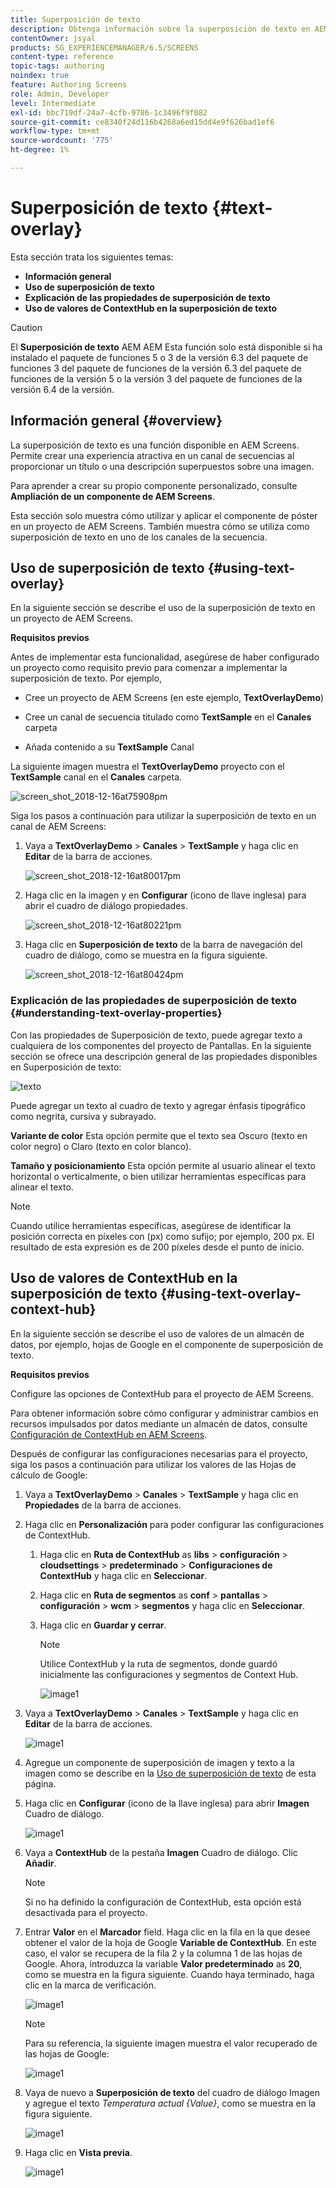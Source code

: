 ```yaml
---
title: Superposición de texto
description: Obtenga información sobre la superposición de texto en AEM Screens que le permite crear una experiencia atractiva en un canal de secuencia proporcionando un título o una descripción superpuestos sobre una imagen.
contentOwner: jsyal
products: SG_EXPERIENCEMANAGER/6.5/SCREENS
content-type: reference
topic-tags: authoring
noindex: true
feature: Authoring Screens
role: Admin, Developer
level: Intermediate
exl-id: bbc719df-24a7-4cfb-9786-1c3496f9f082
source-git-commit: ce8340f24d116b4268a6ed15dd4e9f626bad1ef6
workflow-type: tm+mt
source-wordcount: '775'
ht-degree: 1%

---
```


# Superposición de texto {#text-overlay}

Esta sección trata los siguientes temas:

* **Información general**
* **Uso de superposición de texto**
* **Explicación de las propiedades de superposición de texto**
* **Uso de valores de ContextHub en la superposición de texto**

>[!CAUTION]
>
>El **Superposición de texto** AEM AEM Esta función solo está disponible si ha instalado el paquete de funciones 5 o 3 de la versión 6.3 del paquete de funciones 3 del paquete de funciones de la versión 6.3 del paquete de funciones de la versión 5 o la versión 3 del paquete de funciones de la versión 6.4 de la versión.

## Información general {#overview}

La superposición de texto es una función disponible en AEM Screens. Permite crear una experiencia atractiva en un canal de secuencias al proporcionar un título o una descripción superpuestos sobre una imagen.

Para aprender a crear su propio componente personalizado, consulte **Ampliación de un componente de AEM Screens**.

Esta sección solo muestra cómo utilizar y aplicar el componente de póster en un proyecto de AEM Screens. También muestra cómo se utiliza como superposición de texto en uno de los canales de la secuencia.

## Uso de superposición de texto {#using-text-overlay}

En la siguiente sección se describe el uso de la superposición de texto en un proyecto de AEM Screens.

**Requisitos previos**

Antes de implementar esta funcionalidad, asegúrese de haber configurado un proyecto como requisito previo para comenzar a implementar la superposición de texto. Por ejemplo,

* Cree un proyecto de AEM Screens (en este ejemplo, **TextOverlayDemo**)

* Cree un canal de secuencia titulado como **TextSample** en el **Canales** carpeta

* Añada contenido a su **TextSample** Canal

La siguiente imagen muestra el **TextOverlayDemo** proyecto con el **TextSample** canal en el **Canales** carpeta.

![screen_shot_2018-12-16at75908pm](assets/screen_shot_2018-12-16at75908pm.png)

Siga los pasos a continuación para utilizar la superposición de texto en un canal de AEM Screens:

1. Vaya a **TextOverlayDemo** > **Canales** > **TextSample** y haga clic en **Editar** de la barra de acciones.

   ![screen_shot_2018-12-16at80017pm](assets/screen_shot_2018-12-16at80017pm.png)

1. Haga clic en la imagen y en **Configurar** (icono de llave inglesa) para abrir el cuadro de diálogo propiedades.

   ![screen_shot_2018-12-16at80221pm](assets/screen_shot_2018-12-16at80221pm.png)

1. Haga clic en **Superposición de texto** de la barra de navegación del cuadro de diálogo, como se muestra en la figura siguiente.

   ![screen_shot_2018-12-16at80424pm](assets/screen_shot_2018-12-16at80424pm.png)

### Explicación de las propiedades de superposición de texto {#understanding-text-overlay-properties}

Con las propiedades de Superposición de texto, puede agregar texto a cualquiera de los componentes del proyecto de Pantallas. En la siguiente sección se ofrece una descripción general de las propiedades disponibles en Superposición de texto:

![texto](assets/text.gif)

Puede agregar un texto al cuadro de texto y agregar énfasis tipográfico como negrita, cursiva y subrayado.

**Variante de color** Esta opción permite que el texto sea Oscuro (texto en color negro) o Claro (texto en color blanco).

**Tamaño y posicionamiento** Esta opción permite al usuario alinear el texto horizontal o verticalmente, o bien utilizar herramientas específicas para alinear el texto.

>[!NOTE]
>
>Cuando utilice herramientas específicas, asegúrese de identificar la posición correcta en píxeles con (px) como sufijo; por ejemplo, 200 px. El resultado de esta expresión es de 200 píxeles desde el punto de inicio.

## Uso de valores de ContextHub en la superposición de texto {#using-text-overlay-context-hub}

En la siguiente sección se describe el uso de valores de un almacén de datos, por ejemplo, hojas de Google en el componente de superposición de texto.

**Requisitos previos**

Configure las opciones de ContextHub para el proyecto de AEM Screens.

Para obtener información sobre cómo configurar y administrar cambios en recursos impulsados por datos mediante un almacén de datos, consulte [Configuración de ContextHub en AEM Screens](https://experienceleague.adobe.com/en/docs/experience-manager-screens/user-guide/developing/configuring-context-hub).

Después de configurar las configuraciones necesarias para el proyecto, siga los pasos a continuación para utilizar los valores de las Hojas de cálculo de Google:

1. Vaya a **TextOverlayDemo** > **Canales** > **TextSample** y haga clic en **Propiedades** de la barra de acciones.

1. Haga clic en **Personalización** para poder configurar las configuraciones de ContextHub.

   1. Haga clic en **Ruta de ContextHub** as **libs** > **configuración** > **cloudsettings** > **predeterminado** > **Configuraciones de ContextHub** y haga clic en **Seleccionar**.

   1. Haga clic en **Ruta de segmentos** as **conf** > **pantallas** > **configuración** > **wcm** > **segmentos** y haga clic en **Seleccionar**.

   1. Haga clic en **Guardar y cerrar**.

      >[!NOTE]
      >
      >Utilice ContextHub y la ruta de segmentos, donde guardó inicialmente las configuraciones y segmentos de Context Hub.

      ![image1](/help/user-guide/assets/text-overlay/text-overlay8.png)

1. Vaya a **TextOverlayDemo** > **Canales** > **TextSample** y haga clic en **Editar** de la barra de acciones.

   ![image1](/help/user-guide/assets/text-overlay/text-overlay1.png)

1. Agregue un componente de superposición de imagen y texto a la imagen como se describe en la [Uso de superposición de texto](/help/user-guide/text-overlay.md#using-text-overlay) de esta página.

1. Haga clic en **Configurar** (icono de la llave inglesa) para abrir **Imagen** Cuadro de diálogo.

   ![image1](/help/user-guide/assets/text-overlay/text-overlay4.png)

1. Vaya a **ContextHub** de la pestaña **Imagen** Cuadro de diálogo. Clic **Añadir**.

   >[!NOTE]
   >Si no ha definido la configuración de ContextHub, esta opción está desactivada para el proyecto.

1. Entrar **Valor** en el **Marcador** field. Haga clic en la fila en la que desee obtener el valor de la hoja de Google **Variable de ContextHub**. En este caso, el valor se recupera de la fila 2 y la columna 1 de las hojas de Google. Ahora, introduzca la variable **Valor predeterminado** as **20**, como se muestra en la figura siguiente. Cuando haya terminado, haga clic en la marca de verificación.

   ![image1](/help/user-guide/assets/text-overlay/text-overlay5.png)

   >[!NOTE]
   >Para su referencia, la siguiente imagen muestra el valor recuperado de las hojas de Google:

   ![image1](/help/user-guide/assets/text-overlay/text-overlay6.png)

1. Vaya de nuevo a **Superposición de texto** del cuadro de diálogo Imagen y agregue el texto *Temperatura actual {Value}*, como se muestra en la figura siguiente.

   ![image1](/help/user-guide/assets/text-overlay/text-overlay7.png)

1. Haga clic en **Vista previa**.

   ![image1](/help/user-guide/assets/text-overlay/text-overlay10.png)
